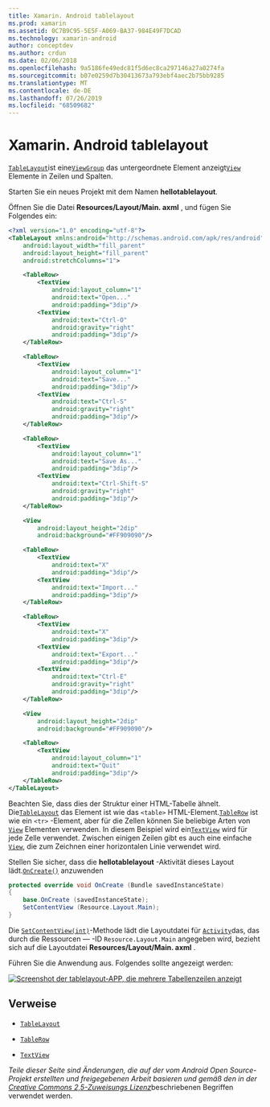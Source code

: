 ```yaml
---
title: Xamarin. Android tablelayout
ms.prod: xamarin
ms.assetid: 0C7B9C95-5E5F-A069-BA37-984E49F7DCAD
ms.technology: xamarin-android
author: conceptdev
ms.author: crdun
ms.date: 02/06/2018
ms.openlocfilehash: 9a5186fe49edc81f5d6ec8ca297146a27a0274fa
ms.sourcegitcommit: b07e0259d7b30413673a793ebf4aec2b75bb9285
ms.translationtype: MT
ms.contentlocale: de-DE
ms.lasthandoff: 07/26/2019
ms.locfileid: "68509682"
---
```

# <a name="xamarinandroid-tablelayout"></a>Xamarin. Android tablelayout

[`TableLayout`](xref:Android.Widget.TableLayout)ist eine[`ViewGroup`](xref:Android.Views.ViewGroup)
das untergeordnete Element anzeigt[`View`](xref:Android.Views.View)
Elemente in Zeilen und Spalten.

Starten Sie ein neues Projekt mit dem Namen **hellotablelayout**.

Öffnen Sie die Datei **Resources/Layout/Main. axml** , und fügen Sie Folgendes ein:

```xml
<?xml version="1.0" encoding="utf-8"?>
<TableLayout xmlns:android="http://schemas.android.com/apk/res/android"
    android:layout_width="fill_parent"
    android:layout_height="fill_parent"
    android:stretchColumns="1">

    <TableRow>
        <TextView
            android:layout_column="1"
            android:text="Open..."
            android:padding="3dip"/>
        <TextView
            android:text="Ctrl-O"
            android:gravity="right"
            android:padding="3dip"/>
    </TableRow>

    <TableRow>
        <TextView
            android:layout_column="1"
            android:text="Save..."
            android:padding="3dip"/>
        <TextView
            android:text="Ctrl-S"
            android:gravity="right"
            android:padding="3dip"/>
    </TableRow>

    <TableRow>
        <TextView
            android:layout_column="1"
            android:text="Save As..."
            android:padding="3dip"/>
        <TextView
            android:text="Ctrl-Shift-S"
            android:gravity="right"
            android:padding="3dip"/>
    </TableRow>

    <View
        android:layout_height="2dip"
        android:background="#FF909090"/>

    <TableRow>
        <TextView
            android:text="X"
            android:padding="3dip"/>
        <TextView
            android:text="Import..."
            android:padding="3dip"/>
    </TableRow>

    <TableRow>
        <TextView
            android:text="X"
            android:padding="3dip"/>
        <TextView
            android:text="Export..."
            android:padding="3dip"/>
        <TextView
            android:text="Ctrl-E"
            android:gravity="right"
            android:padding="3dip"/>
    </TableRow>

    <View
        android:layout_height="2dip"
        android:background="#FF909090"/>

    <TableRow>
        <TextView
            android:layout_column="1"
            android:text="Quit"
            android:padding="3dip"/>
    </TableRow>
</TableLayout>
```

Beachten Sie, dass dies der Struktur einer HTML-Tabelle ähnelt. Die[`TableLayout`](xref:Android.Widget.TableLayout)
das Element ist wie das `<table>` HTML-Element.[`TableRow`](xref:Android.Widget.TableRow)
ist wie ein `<tr>` -Element, aber für die Zellen können Sie beliebige Arten von [`View`](xref:Android.Views.View) Elementen verwenden. In diesem Beispiel wird ein[`TextView`](xref:Android.Widget.TextView)
wird für jede Zelle verwendet. Zwischen einigen Zeilen gibt es auch eine einfache [`View`](xref:Android.Views.View), die zum Zeichnen einer horizontalen Linie verwendet wird.

Stellen Sie sicher, dass die **hellotablelayout** -Aktivität dieses Layout lädt.[`OnCreate()`](xref:Android.App.Activity.OnCreate*)
anzuwenden

```csharp
protected override void OnCreate (Bundle savedInstanceState)
{
    base.OnCreate (savedInstanceState);
    SetContentView (Resource.Layout.Main);
}
```

Die [`SetContentView(int)`](xref:Android.App.Activity.SetContentView*)-Methode lädt die Layoutdatei für [`Activity`](xref:Android.App.Activity)das, das durch die Ressourcen &mdash; -ID `Resource.Layout.Main` angegeben wird, bezieht sich auf die Layoutdatei **Resources/Layout/Main. axml** .

Führen Sie die Anwendung aus. Folgendes sollte angezeigt werden:

[![Screenshot der tablelayout-APP, die mehrere Tabellenzeilen anzeigt](table-layout-images/helloviews3.png)](table-layout-images/helloviews3.png#lightbox)



## <a name="references"></a>Verweise

-   [`TableLayout`](xref:Android.Widget.TableLayout) 

-   [`TableRow`](xref:Android.Widget.TableRow) 

-   [`TextView`](xref:Android.Widget.TextView) 

*Teile dieser Seite sind Änderungen, die auf der vom Android Open Source-Projekt erstellten und freigegebenen Arbeit basieren und gemäß den in der*
[*Creative Commons 2,5-Zuweisungs Lizenz*](http://creativecommons.org/licenses/by/2.5/)beschriebenen Begriffen verwendet werden.
